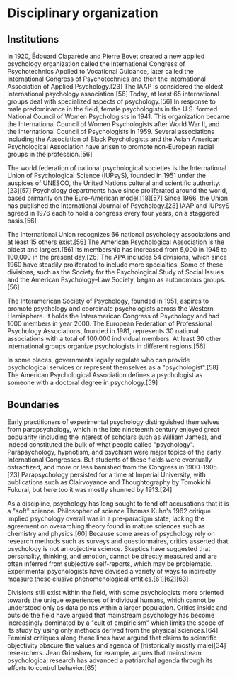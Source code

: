 # Disciplinary organization

## Institutions

In 1920, Édouard Claparède and Pierre Bovet created a new applied psychology organization called the International Congress of Psychotechnics Applied to Vocational Guidance, later called the International Congress of Psychotechnics and then the International Association of Applied Psychology.[23] The IAAP is considered the oldest international psychology association.[56] Today, at least 65 international groups deal with specialized aspects of psychology.[56] In response to male predominance in the field, female psychologists in the U.S. formed National Council of Women Psychologists in 1941. This organization became the International Council of Women Psychologists after World War II, and the International Council of Psychologists in 1959. Several associations including the Association of Black Psychologists and the Asian American Psychological Association have arisen to promote non-European racial groups in the profession.[56]

The world federation of national psychological societies is the International Union of Psychological Science (IUPsyS), founded in 1951 under the auspices of UNESCO, the United Nations cultural and scientific authority.[23][57] Psychology departments have since proliferated around the world, based primarily on the Euro-American model.[18][57] Since 1966, the Union has published the International Journal of Psychology.[23] IAAP and IUPsyS agreed in 1976 each to hold a congress every four years, on a staggered basis.[56]

The International Union recognizes 66 national psychology associations and at least 15 others exist.[56] The American Psychological Association is the oldest and largest.[56] Its membership has increased from 5,000 in 1945 to 100,000 in the present day.[26] The APA includes 54 divisions, which since 1960 have steadily proliferated to include more specialties. Some of these divisions, such as the Society for the Psychological Study of Social Issues and the American Psychology–Law Society, began as autonomous groups.[56]

The Interamerican Society of Psychology, founded in 1951, aspires to promote psychology and coordinate psychologists across the Western Hemisphere. It holds the Interamerican Congress of Psychology and had 1000 members in year 2000. The European Federation of Professional Psychology Associations, founded in 1981, represents 30 national associations with a total of 100,000 individual members. At least 30 other international groups organize psychologists in different regions.[56]

In some places, governments legally regulate who can provide psychological services or represent themselves as a "psychologist".[58] The American Psychological Association defines a psychologist as someone with a doctoral degree in psychology.[59]

## Boundaries

Early practitioners of experimental psychology distinguished themselves from parapsychology, which in the late nineteenth century enjoyed great popularity (including the interest of scholars such as William James), and indeed constituted the bulk of what people called "psychology". Parapsychology, hypnotism, and psychism were major topics of the early International Congresses. But students of these fields were eventually ostractized, and more or less banished from the Congress in 1900–1905.[23] Parapsychology persisted for a time at Imperial University, with publications such as Clairvoyance and Thoughtography by Tomokichi Fukurai, but here too it was mostly shunned by 1913.[24]

As a discipline, psychology has long sought to fend off accusations that it is a "soft" science. Philosopher of science Thomas Kuhn's 1962 critique implied psychology overall was in a pre-paradigm state, lacking the agreement on overarching theory found in mature sciences such as chemistry and physics.[60] Because some areas of psychology rely on research methods such as surveys and questionnaires, critics asserted that psychology is not an objective science. Skeptics have suggested that personality, thinking, and emotion, cannot be directly measured and are often inferred from subjective self-reports, which may be problematic. Experimental psychologists have devised a variety of ways to indirectly measure these elusive phenomenological entities.[61][62][63]

Divisions still exist within the field, with some psychologists more oriented towards the unique experiences of individual humans, which cannot be understood only as data points within a larger population. Critics inside and outside the field have argued that mainstream psychology has become increasingly dominated by a "cult of empiricism" which limits the scope of its study by using only methods derived from the physical sciences.[64] Feminist critiques along these lines have argued that claims to scientific objectivity obscure the values and agenda of (historically mostly male)[34] researchers. Jean Grimshaw, for example, argues that mainstream psychological research has advanced a patriarchal agenda through its efforts to control behavior.[65]
